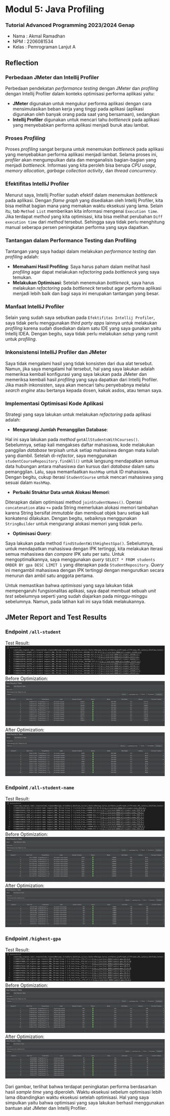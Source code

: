 # Modul 5: Java Profiling
### Tutorial Advanced Programming 2023/2024 Genap

- Nama    : Akmal Ramadhan
- NPM     : 2206081534
- Kelas   : Pemrograman Lanjut A

## Reflection
### Perbedaan JMeter dan Intellij Profiler
Perbedaan pendekatan _performance testing_ dengan JMeter dan _profiling_ dengan Intellij Profiler
dalam konteks optimisasi performa aplikasi yaitu:
- **JMeter** digunakan untuk mengukur performa aplikasi dengan cara mensimulasikan beban kerja yang tinggi
  pada aplikasi (aplikasi digunakan oleh banyak orang pada saat yang bersamaan), sedangkan
- **Intellij Profiler** digunakan untuk mencari tahu _bottleneck_ pada aplikasi yang menyebabkan
  performa aplikasi menjadi buruk atau lambat.

### Proses _Profiling_
Proses _profiling_ sangat berguna untuk menemukan _bottleneck_ pada aplikasi yang menyebabkan performa
aplikasi menjadi lambat. Selama proses ini, _profiler_ akan mengumpulkan data dan menganalisis bagian-bagian
yang menjadi _bottleneck_. Informasi yang kita peroleh bisa berupa _CPU usage_, _memory allocation_,
_garbage collection activity_, dan _thread concurrency_.

### Efektifitas IntelliJ Profiler
Menurut saya, Intellij Profiler sudah efektif dalam menemukan _bottleneck_ pada aplikasi. Dengan _flame graph_
yang disediakan oleh Intellij Profiler, kita bisa melihat bagian mana yang memakan waktu eksekusi yang lama.
Selain itu, tab `Method List` memberikan kita informasi mengenai `Execution time`. Jika terdapat _method_ yang
kita optimisasi, kita bisa melihat perubahan `Diff execution time` dari _method_ tersebut. Sehingga saya
tidak perlu menghitung manual seberapa persen peningkatan performa yang saya dapatkan.

### Tantangan dalam Performance Testing dan Profiling
Tantangan yang saya hadapi dalam melakukan _performance testing_ dan _profiling_ adalah:
- **Memahami Hasil Profiling**: Saya harus paham dalam melihat hasil _profiling_ agar dapat melakukan _refactoring_
  pada _bottleneck_ yang saya temukan.
- **Melakukan Optimisasi**: Setelah menemukan _bottleneck_, saya harus melakukan _refactoring_ pada _bottleneck_
  tersebut agar performa aplikasi menjadi lebih baik dan bagi saya ini merupakan tantangan yang besar.

### Manfaat IntelliJ Profiler
Selain yang sudah saya sebutkan pada `Efektifitas Intellij Profiler`, saya tidak perlu menggunakan
_third party apps_ lainnya untuk melakukan _profiling_ karena sudah disediakan dalam satu IDE yang saya gunakan
yaitu Intellij IDEA. Dengan begitu, saya tidak perlu melakukan _setup_ yang rumit untuk _profiling_.

### Inkonsistensi IntelliJ Profiler dan JMeter
Saya tidak mengalami hasil yang tidak konsisten dari dua alat tersebut. Namun, jika saya mengalami hal tersebut,
hal yang saya lakukan adalah memeriksa kembali konfigurasi yang saya lakukan pada JMeter dan memeriksa kembali
hasil _profiling_ yang saya dapatkan dari Intellij Profiler. Jika masih inkonsisten, saya akan mencari tahu
penyebabnya melalui _search engine_ atau bertanya kepada dosen, kakak asdos, atau teman saya.

### Implementasi Optimisasi Kode Aplikasi
Strategi yang saya lakukan untuk melakukan _refactoring_ pada aplikasi adalah:
- **Mengurangi Jumlah Pemanggilan Database**:

Hal ini saya lakukan pada _method_ `getAllStudentsWithCourses()`. Sebelumnya, setiap kali mengakses daftar mahasiswa,
kode melakukan panggilan _database_ terpisah untuk setiap mahasiswa dengan mata kuliah yang diambil. Setelah di-_refactor_,
saya menggunakan `studentCourseRepository.findAll()` untuk langsung mendapatkan semua data hubungan antara mahasiswa
dan kursus dari _database_ dalam satu pemanggilan. Lalu, saya memanfaatkan `HashMap` untuk ID mahasiswa.
Dengan begitu, cukup iterasi `StudentCourse` untuk mencari mahasiswa yang sesuai dalam `HashMap`.

- **Perbaiki Struktur Data untuk Alokasi Memori**:

Diterapkan dalam optimisasi method `joinStudentNames()`. Operasi `concatenation` atau `+=` pada String memerlukan alokasi
memori tambahan karena String bersifat _immutable_ dan membuat objek baru setiap kali konkatensi dilakukan. Dengan begitu,
sebaiknya menggunakan `StringBuilder` untuk mengurangi alokasi memori yang tidak perlu.

- **Optimisasi _Query_**:

Saya lakukan pada method `findStudentWithHighestGpa()`. Sebelumnya, untuk mendapatkan mahasiswa dengan IPK tertinggi, kita
melakukan iterasi semua mahasiswa dan _compare_ IPK satu per satu. Untuk mengoptimalkannya, saya menggunakan _query_
`SELECT * FROM students ORDER BY gpa DESC LIMIT 1` yang diterapkan pada `StudentRepository`. _Query_ ini mengambil
mahasiswa dengan IPK tertinggi dengan mengurutkan secara menurun dan ambil satu anggota pertama.

Untuk memastikan bahwa _optimisasi_ yang saya lakukan tidak mempengaruhi fungsionalitas aplikasi, saya dapat membuat sebuah
_unit test_ sebelumnya seperti yang sudah diajarkan pada minggu-minggu sebelumnya. Namun, pada latihan kali ini saya tidak
melakukannya.

## JMeter Report and Test Results
### **Endpoint** `/all-student`
Test Result:
<img src="src/image/testresults1.jpg" alt="all-student">
Before Optimization:
<img src="src/image/jmeter-all-student.jpg" alt="all-student"/>
After Optimization:
<img src="src/image/after-refactor-all-student.jpg" alt="all-student"/>

### **Endpoint** `/all-student-name`
Test Result:
<img src="src/image/testresults2.jpg" alt="all-student-name">
Before Optimization:
<img src="src/image/jmeter-all-student-name.jpg" alt="all-student-name"/>
After Optimization:
<img src="src/image/after-refactor-all-student-name.jpg" alt="all-student-name"/>

### **Endpoint** `/highest-gpa`
Test Result:
<img src="src/image/testresults3.jpg" alt="highest-gpa">
Before Optimization:
<img src="src/image/jmeter-highest-gpa.jpg" alt="highest-gpa"/>
After Optimization:
<img src="src/image/after-refactor-highest-gpa.jpg" alt="highest-gpa"/>

Dari gambar, terlihat bahwa terdapat peningkatan performa berdasarkan hasil _sample time_ yang diperoleh.
Waktu eksekusi sebelum optimisasi lebih lama dibandingkan waktu eksekusi setelah optimisasi. Hal yang saya
simpulkan yaitu bahwa optimisasi yang saya lakukan berhasil menggunakan bantuan alat JMeter dan Intellij Profiler.